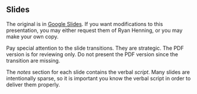 ## Slides

The original is in [Google Slides](https://docs.google.com/presentation/d/1CL1aKc9ZQBz7tVP5L2WgqdCI9RLSynvufQ3WGG24hh8/edit?usp=sharing). If you want modifications to this presentation, you may either request them of Ryan Henning, or you may make your own copy.

Pay special attention to the slide transitions. They are strategic. The PDF version is for reviewing only. Do not present the PDF version since the transition are missing.

The *notes* section for each slide contains the verbal *script*. Many slides are intentionally sparse, so it is important you know the verbal script in order to deliver them properly.

